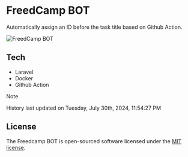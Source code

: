 # FreedCamp BOT

Automatically assign an ID before the task title based on Github Action.

![FreedCamp BOT](https://repository-images.githubusercontent.com/737932867/7d34798b-2680-471c-b089-a78a718d3d6a)

## Tech

- Laravel
- Docker
- Github Action

> [!NOTE]  
> History last updated on Tuesday, July 30th, 2024, 11:54:27 PM

## License

The Freedcamp BOT is open-sourced software licensed under the [MIT license](https://opensource.org/licenses/MIT).
